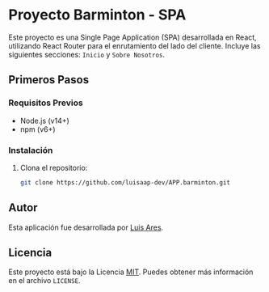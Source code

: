 # Proyecto Barminton - SPA

Este proyecto es una Single Page Application (SPA) desarrollada en React, utilizando React Router para el enrutamiento del lado del cliente. Incluye las siguientes secciones: `Inicio` y  `Sobre Nosotros`.

## Primeros Pasos

### Requisitos Previos

- Node.js (v14+)
- npm (v6+)

### Instalación

1. Clona el repositorio:
   ```sh
   git clone https://github.com/luisaap-dev/APP.barminton.git


## Autor

Esta aplicación fue desarrollada por [Luis Ares](https://github.com/luisaap-dev).

## Licencia

Este proyecto está bajo la Licencia [MIT](LICENSE). Puedes obtener más información en el archivo `LICENSE`.
